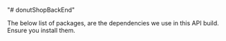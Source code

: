 "# donutShopBackEnd"


The below list of packages, are the dependencies we use in this API build. Ensure you install them. 


<!-- 
[packages]
environs = "*"
flask = "*"
flask-sqlalchemy = "*"
flask-cors = "*"
flask-heroku = "*"
flask-marshmallow = "*"
gunicorn = "*"
marshmallow-sqlalchemy = "*"
psycopg2 = "*" 
-->
